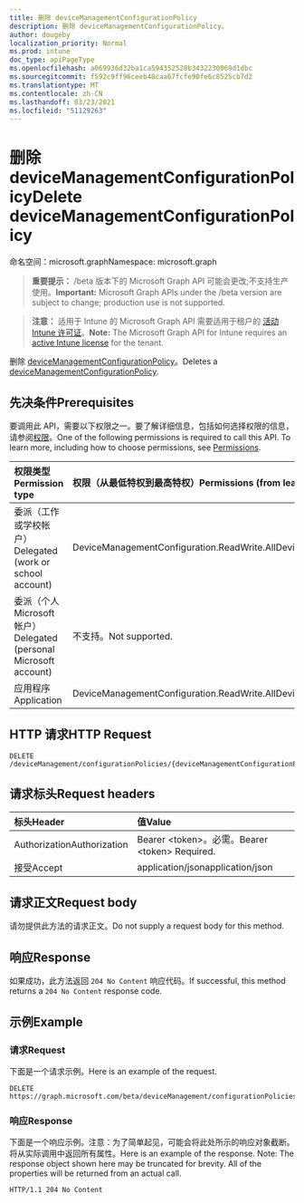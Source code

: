 ```yaml
---
title: 删除 deviceManagementConfigurationPolicy
description: 删除 deviceManagementConfigurationPolicy。
author: dougeby
localization_priority: Normal
ms.prod: intune
doc_type: apiPageType
ms.openlocfilehash: a069936d32ba1ca594352528b3432230069d1dbc
ms.sourcegitcommit: f592c9ff96ceeb40caa67fcfe90fe6c8525cb7d2
ms.translationtype: MT
ms.contentlocale: zh-CN
ms.lasthandoff: 03/23/2021
ms.locfileid: "51129263"
---
```

# <a name="delete-devicemanagementconfigurationpolicy"></a><span data-ttu-id="97816-103">删除 deviceManagementConfigurationPolicy</span><span class="sxs-lookup"><span data-stu-id="97816-103">Delete deviceManagementConfigurationPolicy</span></span>

<span data-ttu-id="97816-104">命名空间：microsoft.graph</span><span class="sxs-lookup"><span data-stu-id="97816-104">Namespace: microsoft.graph</span></span>

> <span data-ttu-id="97816-105">**重要提示：** /beta 版本下的 Microsoft Graph API 可能会更改;不支持生产使用。</span><span class="sxs-lookup"><span data-stu-id="97816-105">**Important:** Microsoft Graph APIs under the /beta version are subject to change; production use is not supported.</span></span>

> <span data-ttu-id="97816-106">**注意：** 适用于 Intune 的 Microsoft Graph API 需要适用于租户的 [活动 Intune 许可证](https://go.microsoft.com/fwlink/?linkid=839381)。</span><span class="sxs-lookup"><span data-stu-id="97816-106">**Note:** The Microsoft Graph API for Intune requires an [active Intune license](https://go.microsoft.com/fwlink/?linkid=839381) for the tenant.</span></span>

<span data-ttu-id="97816-107">删除 [deviceManagementConfigurationPolicy](../resources/intune-deviceconfigv2-devicemanagementconfigurationpolicy.md)。</span><span class="sxs-lookup"><span data-stu-id="97816-107">Deletes a [deviceManagementConfigurationPolicy](../resources/intune-deviceconfigv2-devicemanagementconfigurationpolicy.md).</span></span>

## <a name="prerequisites"></a><span data-ttu-id="97816-108">先决条件</span><span class="sxs-lookup"><span data-stu-id="97816-108">Prerequisites</span></span>
<span data-ttu-id="97816-p101">要调用此 API，需要以下权限之一。要了解详细信息，包括如何选择权限的信息，请参阅[权限](/graph/permissions-reference)。</span><span class="sxs-lookup"><span data-stu-id="97816-p101">One of the following permissions is required to call this API. To learn more, including how to choose permissions, see [Permissions](/graph/permissions-reference).</span></span>

|<span data-ttu-id="97816-111">权限类型</span><span class="sxs-lookup"><span data-stu-id="97816-111">Permission type</span></span>|<span data-ttu-id="97816-112">权限（从最低特权到最高特权）</span><span class="sxs-lookup"><span data-stu-id="97816-112">Permissions (from least to most privileged)</span></span>|
|:---|:---|
|<span data-ttu-id="97816-113">委派（工作或学校帐户）</span><span class="sxs-lookup"><span data-stu-id="97816-113">Delegated (work or school account)</span></span>|<span data-ttu-id="97816-114">DeviceManagementConfiguration.ReadWrite.All</span><span class="sxs-lookup"><span data-stu-id="97816-114">DeviceManagementConfiguration.ReadWrite.All</span></span>|
|<span data-ttu-id="97816-115">委派（个人 Microsoft 帐户）</span><span class="sxs-lookup"><span data-stu-id="97816-115">Delegated (personal Microsoft account)</span></span>|<span data-ttu-id="97816-116">不支持。</span><span class="sxs-lookup"><span data-stu-id="97816-116">Not supported.</span></span>|
|<span data-ttu-id="97816-117">应用程序</span><span class="sxs-lookup"><span data-stu-id="97816-117">Application</span></span>|<span data-ttu-id="97816-118">DeviceManagementConfiguration.ReadWrite.All</span><span class="sxs-lookup"><span data-stu-id="97816-118">DeviceManagementConfiguration.ReadWrite.All</span></span>|

## <a name="http-request"></a><span data-ttu-id="97816-119">HTTP 请求</span><span class="sxs-lookup"><span data-stu-id="97816-119">HTTP Request</span></span>
<!-- {
  "blockType": "ignored"
}
-->
``` http
DELETE /deviceManagement/configurationPolicies/{deviceManagementConfigurationPolicyId}
```

## <a name="request-headers"></a><span data-ttu-id="97816-120">请求标头</span><span class="sxs-lookup"><span data-stu-id="97816-120">Request headers</span></span>
|<span data-ttu-id="97816-121">标头</span><span class="sxs-lookup"><span data-stu-id="97816-121">Header</span></span>|<span data-ttu-id="97816-122">值</span><span class="sxs-lookup"><span data-stu-id="97816-122">Value</span></span>|
|:---|:---|
|<span data-ttu-id="97816-123">Authorization</span><span class="sxs-lookup"><span data-stu-id="97816-123">Authorization</span></span>|<span data-ttu-id="97816-124">Bearer &lt;token&gt;。必需。</span><span class="sxs-lookup"><span data-stu-id="97816-124">Bearer &lt;token&gt; Required.</span></span>|
|<span data-ttu-id="97816-125">接受</span><span class="sxs-lookup"><span data-stu-id="97816-125">Accept</span></span>|<span data-ttu-id="97816-126">application/json</span><span class="sxs-lookup"><span data-stu-id="97816-126">application/json</span></span>|

## <a name="request-body"></a><span data-ttu-id="97816-127">请求正文</span><span class="sxs-lookup"><span data-stu-id="97816-127">Request body</span></span>
<span data-ttu-id="97816-128">请勿提供此方法的请求正文。</span><span class="sxs-lookup"><span data-stu-id="97816-128">Do not supply a request body for this method.</span></span>

## <a name="response"></a><span data-ttu-id="97816-129">响应</span><span class="sxs-lookup"><span data-stu-id="97816-129">Response</span></span>
<span data-ttu-id="97816-130">如果成功，此方法返回 `204 No Content` 响应代码。</span><span class="sxs-lookup"><span data-stu-id="97816-130">If successful, this method returns a `204 No Content` response code.</span></span>

## <a name="example"></a><span data-ttu-id="97816-131">示例</span><span class="sxs-lookup"><span data-stu-id="97816-131">Example</span></span>

### <a name="request"></a><span data-ttu-id="97816-132">请求</span><span class="sxs-lookup"><span data-stu-id="97816-132">Request</span></span>
<span data-ttu-id="97816-133">下面是一个请求示例。</span><span class="sxs-lookup"><span data-stu-id="97816-133">Here is an example of the request.</span></span>
``` http
DELETE https://graph.microsoft.com/beta/deviceManagement/configurationPolicies/{deviceManagementConfigurationPolicyId}
```

### <a name="response"></a><span data-ttu-id="97816-134">响应</span><span class="sxs-lookup"><span data-stu-id="97816-134">Response</span></span>
<span data-ttu-id="97816-p102">下面是一个响应示例。注意：为了简单起见，可能会将此处所示的响应对象截断。将从实际调用中返回所有属性。</span><span class="sxs-lookup"><span data-stu-id="97816-p102">Here is an example of the response. Note: The response object shown here may be truncated for brevity. All of the properties will be returned from an actual call.</span></span>
``` http
HTTP/1.1 204 No Content
```




